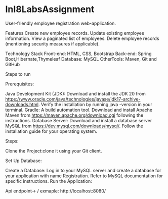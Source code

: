 # InI8LabsAssignment
User-friendly employee registration web-application. 

Features
Create new employee records.
Update existing employee information.
View a paginated list of employees.
Delete employee records (mentioning security measures if applicable).

Technology Stack
Front-end: HTML, CSS, Bootstrap
Back-end: Spring Boot,Hibernate,Thymeleaf
Database: MySQL
OtherTools: Maven, Git and GitHub

Steps to run

Prerequisites:

Java Development Kit (JDK): Download and install the JDK 20 from https://www.oracle.com/java/technologies/javase/jdk17-archive-downloads.html. Verify the installation by running java -version in your terminal.
Gradle: A build automation tool. Download and install Apache Maven from https://maven.apache.org/download.cgi following the instructions.
Database Server: Download and install a database server MySQL from https://dev.mysql.com/downloads/mysql/. Follow the installation guide for your operating system.


Steps:

Clone the Project:clone it using your Git client.

Set Up Database:

Create a Database: Log in to your MySQL server and create a database for your application with name Registration. Refer to MySQL documentation for specific instructions.
Run the Application:

Api endpoint-> / exmaple: http://localhost:8080/
